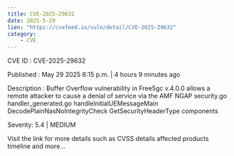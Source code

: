 ```yaml
---
title: CVE-2025-29632
date: 2025-5-29
lien: "https://cvefeed.io/vuln/detail/CVE-2025-29632"
category:
    - CVE
---
```


CVE ID : CVE-2025-29632

Published :  May 29
2025
6:15 p.m. | 4 hours
9 minutes ago

Description : Buffer Overflow vulnerability in Free5gc v.4.0.0 allows a remote attacker to cause a denial of service via the AMF
NGAP
security.go
handler_generated.go
handleInitialUEMessageMain
DecodePlainNasNoIntegrityCheck
GetSecurityHeaderType components

Severity: 5.4 | MEDIUM

Visit the link for more details
such as CVSS details
affected products
timeline
and more...
